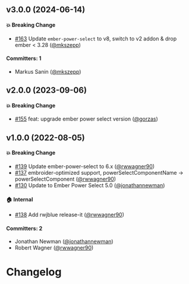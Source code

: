 

## v3.0.0 (2024-06-14)

#### :boom: Breaking Change
* [#163](https://github.com/cibernox/ember-power-select-with-create/pull/163) Update `ember-power-select` to v8, switch to v2 addon & drop ember < 3.28 ([@mkszepp](https://github.com/mkszepp))

#### Committers: 1
- Markus Sanin ([@mkszepp](https://github.com/mkszepp))

## v2.0.0 (2023-09-06)

#### :boom: Breaking Change
* [#155](https://github.com/cibernox/ember-power-select-with-create/pull/139) feat: upgrade ember power select version ([@gorzas](https://github.com/Gorzas))

## v1.0.0 (2022-08-05)

#### :boom: Breaking Change
* [#139](https://github.com/cibernox/ember-power-select-with-create/pull/139) Update ember-power-select to 6.x ([@rwwagner90](https://github.com/rwwagner90))
* [#137](https://github.com/cibernox/ember-power-select-with-create/pull/137) embroider-optimized support, powerSelectComponentName -> powerSelectComponent ([@rwwagner90](https://github.com/rwwagner90))
* [#130](https://github.com/cibernox/ember-power-select-with-create/pull/130) Update to Ember Power Select 5.0 ([@jonathannewman](https://github.com/jonathannewman))

#### :house: Internal
* [#138](https://github.com/cibernox/ember-power-select-with-create/pull/138) Add rwjblue release-it ([@rwwagner90](https://github.com/rwwagner90))

#### Committers: 2
- Jonathan Newman ([@jonathannewman](https://github.com/jonathannewman))
- Robert Wagner ([@rwwagner90](https://github.com/rwwagner90))

# Changelog
